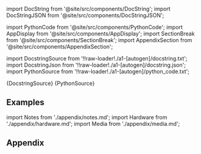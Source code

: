 
[//]: # (Custom component imports)

import DocString from '@site/src/components/DocString';
import DocStringJSON from '@site/src/components/DocStringJSON';

import PythonCode from '@site/src/components/PythonCode';
import AppDisplay from '@site/src/components/AppDisplay';
import SectionBreak from '@site/src/components/SectionBreak';
import AppendixSection from '@site/src/components/AppendixSection';

[//]: # (Docstring)

import DocstringSource from '!!raw-loader!./a1-[autogen]/docstring.txt';
import DocstringJson from '!!raw-loader!./a1-[autogen]/docstring.json';
import PythonSource from '!!raw-loader!./a1-[autogen]/python_code.txt';

<DocString>{DocstringSource}</DocString>
<DocStringJSON data={DocstringJson} />
<PythonCode GLink='IO/PROTOCOLS/SERIAL/BASIC/SERIAL_SINGLE_MEASUREMENT/SERIAL_SINGLE_MEASUREMENT.py'>{PythonSource}</PythonCode>

<SectionBreak />

    

[//]: # (Examples)

## Examples

<AppDisplay 
  GLink='IO/PROTOCOLS/SERIAL/BASIC/SERIAL_SINGLE_MEASUREMENT'
  nodeLabel='SERIAL_SINGLE_MEASUREMENT'>
</AppDisplay>

<SectionBreak />

    

[//]: # (Appendix)

import Notes from './appendix/notes.md';
import Hardware from './appendix/hardware.md';
import Media from './appendix/media.md';

## Appendix

<AppendixSection index={0} folderPath='nodes/IO/PROTOCOLS/SERIAL/BASIC/SERIAL_SINGLE_MEASUREMENT/appendix/'><Notes /></AppendixSection>
<AppendixSection index={1} folderPath='nodes/IO/PROTOCOLS/SERIAL/BASIC/SERIAL_SINGLE_MEASUREMENT/appendix/'><Hardware /></AppendixSection>
<AppendixSection index={2} folderPath='nodes/IO/PROTOCOLS/SERIAL/BASIC/SERIAL_SINGLE_MEASUREMENT/appendix/'><Media /></AppendixSection>


